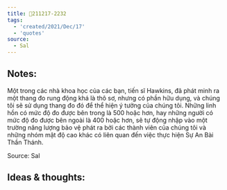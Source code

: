 ```yaml
---
title: 💬211217-2232
tags:
  - 'created/2021/Dec/17'
  - 'quotes'
source:
  - Sal
---
```


## Notes:
Một trong các nhà khoa học của các bạn, tiến sĩ Hawkins, đã phát minh ra một thang đo rung động khá là thô sơ, nhưng có phần hữu dụng, và chúng tôi sẽ sử dụng thang đo đó để thể hiện ý tưởng của chúng tôi. Những linh hồn có mức độ đo được bên trong là 500 hoặc hơn, hay những người có mức độ đo được bên ngoài là 400 hoặc hơn, sẽ tự động nhập vào một trường năng lượng bảo vệ phát ra bởi các thành viên của chúng tôi và những nhóm mật độ cao khác có liên quan đến việc thực hiện Sự An Bài Thần Thánh.

Source: Sal

## Ideas & thoughts:
